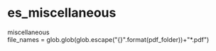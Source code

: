 # es_miscellaneous
miscellaneous  
file_names = glob.glob(glob.escape("{}".format(pdf_folder))+"\*.pdf")
